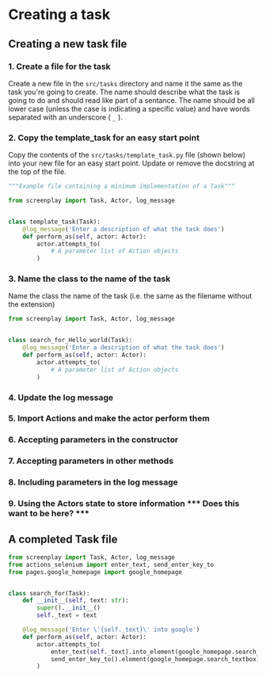 # Creating a task

## Creating a new task file

### 1. Create a file for the task

Create a new file in the ```src/tasks``` directory and name it the same as the
task you're going to create. The name should describe what the task is going to
do and should read like part of a sentance. The name should be all lower case
(unless the case is indicating a specific value) and have words separated with
an underscore ( ```_``` ).

### 2. Copy the template_task for an easy start point

Copy the contents of the ```src/tasks/template_task.py``` file (shown below)
into your new file for an easy start point. Update or remove the docstring at
the top of the file.

```python
"""Example file containing a minimum implementation of a Task"""

from screenplay import Task, Actor, log_message


class template_task(Task):
    @log_message('Enter a description of what the task does')
    def perform_as(self, actor: Actor):
        actor.attempts_to(
            # A parameter list of Action objects
        )
```

### 3. Name the class to the name of the task

Name the class the name of the task (i.e. the same as the filename without the extension)

```python
from screenplay import Task, Actor, log_message


class search_for_Hello_world(Task):
    @log_message('Enter a description of what the task does')
    def perform_as(self, actor: Actor):
        actor.attempts_to(
            # A parameter list of Action objects
        )
```

### 4. Update the log message

### 5. Import Actions and make the actor perform them

### 6. Accepting parameters in the constructor

### 7. Accepting parameters in other methods

### 8. Including parameters in the log message

### 9. Using the Actors state to store information *** Does this want to be here? ***

## A completed Task file

``` python
from screenplay import Task, Actor, log_message
from actions_selenium import enter_text, send_enter_key_to
from pages.google_homepage import google_homepage


class search_for(Task):
    def __init__(self, text: str):
        super().__init__()
        self._text = text

    @log_message('Enter \'{self._text}\' into google')
    def perform_as(self, actor: Actor):
        actor.attempts_to(
            enter_text(self._text).into_element(google_homepage.search_textbox),
            send_enter_key_to().element(google_homepage.search_textbox)
        )
```
